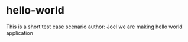 # hello-world
This is a short test case scenario
author: Joel
we are making hello world application
